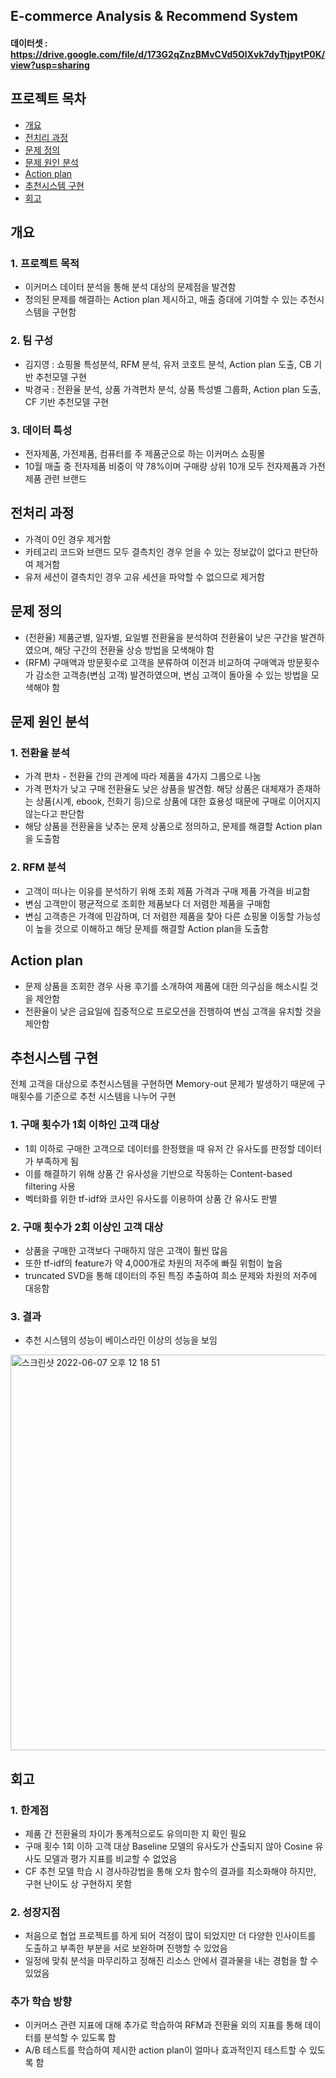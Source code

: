 ## E-commerce Analysis & Recommend System

#### 데이터셋 : https://drive.google.com/file/d/173G2qZnzBMvCVd5OlXvk7dyTtjpytP0K/view?usp=sharing

## 프로젝트 목차

- [개요](#개요)
- [전치리 과정](#전처리-과정)
- [문제 정의](#문제-정의)
- [문제 원인 분석](#문제-원인-분석)
- [Action plan](#Action-plan)
- [추천시스템 구현](#추천시스템-구현)
- [회고](#회고)

## 개요
### 1. 프로젝트 목적

- 이커머스 데이터 분석을 통해 분석 대상의 문제점을 발견함
- 정의된 문제를 해결하는 Action plan 제시하고, 매출 증대에 기여할 수 있는 추천시스템을 구현함

### 2. 팀 구성

- 김지영 : 쇼핑몰 특성분석, RFM 분석, 유저 코호트 분석, Action plan 도출, CB 기반 추천모델 구현
- 박경국 : 전환율 분석, 상품 가격편차 분석, 상품 특성별 그룹화, Action plan 도출, CF 기반 추천모델 구현

### 3. 데이터 특성
- 전자제품, 가전제품, 컴퓨터를 주 제품군으로 하는 이커머스 쇼핑몰
- 10월 매출 중 전자제품 비중이 약 78%이며 구매량 상위 10개 모두 전자제품과 가전제품 관련 브랜드   

## 전처리 과정
- 가격이 0인 경우 제거함
- 카테고리 코드와 브랜드 모두 결측치인 경우 얻을 수 있는 정보값이 없다고 판단하여 제거함
- 유저 세션이 결측치인 경우 고유 세션을 파악할 수 없으므로 제거함

## 문제 정의
- (전환율) 제품군별, 일자별, 요일별 전환율을 분석하여 전환율이 낮은 구간을 발견하였으며, 해당 구간의 전환율 상승 방법을 모색해야 함 
- (RFM) 구매액과 방문횟수로 고객을 분류하여 이전과 비교하여 구매액과 방문횟수가 감소한 고객층(변심 고객) 발견하였으며, 변심 고객이 돌아올 수 있는 방법을 모색해야 함

## 문제 원인 분석

### 1. 전환율 분석
   - 가격 편차 - 전환율 간의 관계에 따라 제품을 4가지 그룹으로 나눔
   - 가격 편차가 낮고 구매 전환율도 낮은 상품을 발견함. 해당 상품은 대체재가 존재하는 상품(시계, ebook, 전화기 등)으로 상품에 대한 효용성 때문에 구매로 이어지지 않는다고 판단함
   - 해당 상품을 전환율을 낮추는 문제 상품으로 정의하고, 문제를 해결할 Action plan을 도출함

### 2. RFM 분석
   - 고객이 떠나는 이유를 분석하기 위해 조회 제품 가격과 구매 제품 가격을 비교함
   - 변심 고객만이 평균적으로 조회한 제품보다 더 저렴한 제품을 구매함
   - 변심 고객층은 가격에 민감하며, 더 저렴한 제품을 찾아 다른 쇼핑몰 이동할 가능성이 높을 것으로 이해하고 해당 문제를 해결할 Action plan을 도출함

## Action plan
   - 문제 상품을 조회한 경우 사용 후기를 소개하여 제품에 대한 의구심을 해소시킬 것을 제안함
   - 전환율이 낮은 금요일에 집중적으로 프로모션을 진행하여 변심 고객을 유치할 것을 제안함

## 추천시스템 구현

전체 고객을 대상으로 추천시스템을 구현하면 Memory-out 문제가 발생하기 때문에 구매횟수를 기준으로 추천 시스템을 나누어 구현

### 1. 구매 횟수가 1회 이하인 고객 대상
- 1회 이하로 구매한 고객으로 데이터를 한정했을 때 유저 간 유사도를 판정할 데이터가 부족하게 됨
- 이를 해결하기 위해 상품 간 유사성을 기반으로 작동하는 Content-based filtering 사용
- 벡터화를 위한 tf-idf와 코사인 유사도를 이용하여 상품 간 유사도 판별

### 2. 구매 횟수가 2회 이상인 고객 대상
- 상품을 구매한 고객보다 구매하지 않은 고객이 훨씬 많음
- 또한 tf-idf의 feature가 약 4,000개로 차원의 저주에 빠질 위험이 높음
- truncated SVD을 통해 데이터의 주된 특징 추출하여 희소 문제와 차원의 저주에 대응함 

### 3. 결과
- 추천 시스템의 성능이 베이스라인 이상의 성능을 보임
 <img width="633" alt="스크린샷 2022-06-07 오후 12 18 51" src="https://user-images.githubusercontent.com/93904398/172288536-9652a392-ec6e-4e9d-bcfa-1d9a6caf5f1f.png">

## 회고
### 1. 한계점
- 제품 간 전환율의 차이가 통계적으로도 유의미한 지 확인 필요
- 구매 횟수 1회 이하 고객 대상 Baseline 모델의 유사도가 산출되지 않아 Cosine 유사도 모델과 평가 지표를 비교할 수 없었음
- CF 추천 모델 학습 시 경사하강법을 통해 오차 함수의 결과를 최소화해야 하지만, 구현 난이도 상 구현하지 못함

### 2. 성장지점
- 처음으로 협업 프로젝트를 하게 되어 걱정이 많이 되었지만 더 다양한 인사이트를 도출하고 부족한 부분을 서로 보완하며 진행할 수 있었음
- 일정에 맞춰 분석을 마무리하고 정해진 리소스 안에서 결과물을 내는 경험을 할 수 있었음

### 추가 학습 방향
- 이커머스 관련 지표에 대해 추가로 학습하여 RFM과 전환율 외의 지표를 통해 데이터를 분석할 수 있도록 함 
- A/B 테스트를 학습하여 제시한 action plan이 얼마나 효과적인지 테스트할 수 있도록 함
